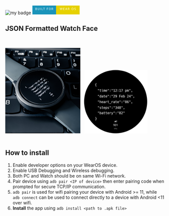 ![my badge](https://img.shields.io/github/last-commit/Krishak15/JSON-Watch-Face/main?style=for-the-badge)
<img src="screenshots/badges/badge.svg" width="150"  />

## JSON Formatted Watch Face

&nbsp;
<div id="image-container">
  <img src="screenshots/1000464312.jpg" alt="Poster" height="270">
  &nbsp;
  <img src="screenshots/json_watch_face.png" alt="Poster" height="200">
</div>
&nbsp;
&nbsp;

## How to install 

1) Enable developer options on your WearOS device.
2) Enable USB Debugging and Wireless debugging.
3) Both PC and Watch should be on same Wi-Fi network.
4) Pair device using ```adb pair <IP of device>``` then enter pairing code when prompted for secure TCP/IP communication.
5) ```adb pair``` is used for wifi pairing your device with Android >= 11, while ```adb connect``` can be used to connect directly to a device with Android <11 over wifi.
6) **Install** the app using ```adb install <path to .apk file>``` 
